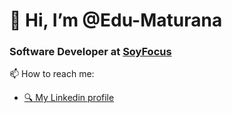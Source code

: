 # 👋 Hi, I’m @Edu-Maturana

### Software Developer at [SoyFocus](https://www.soyfocus.com/)

📫 How to reach me:

- [🔍 My Linkedin profile](https://www.linkedin.com/in/eduardo-maturana-c%C3%A1ceres-27561b1b5/)
